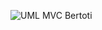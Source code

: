 ![UML MVC Bertoti](https://github.com/pedro11pucci/Bertoti/assets/56747051/b425d966-e041-417b-ba1b-83fe3910266d)
